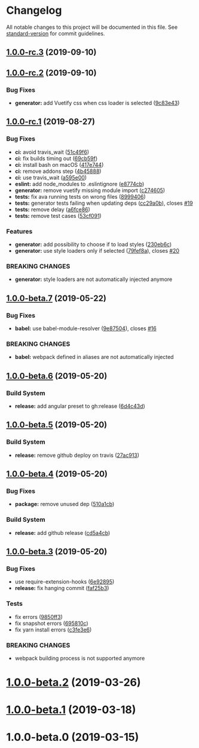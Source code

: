 # Changelog

All notable changes to this project will be documented in this file. See [standard-version](https://github.com/conventional-changelog/standard-version) for commit guidelines.

## [1.0.0-rc.3](https://github.com/dnlup/vue-cli-plugin-unit-ava/compare/v1.0.0-rc.2...v1.0.0-rc.3) (2019-09-10)

## [1.0.0-rc.2](https://github.com/dnlup/vue-cli-plugin-unit-ava/compare/v1.0.0-rc.1...v1.0.0-rc.2) (2019-09-10)


### Bug Fixes

* **generator:** add Vuetify css when css loader is selected ([9c83e43](https://github.com/dnlup/vue-cli-plugin-unit-ava/commit/9c83e43))

## [1.0.0-rc.1](https://github.com/dnlup/vue-cli-plugin-unit-ava/compare/v1.0.0-beta.7...v1.0.0-rc.1) (2019-08-27)


### Bug Fixes

* **ci:** avoid travis_wait ([51c49f6](https://github.com/dnlup/vue-cli-plugin-unit-ava/commit/51c49f6))
* **ci:** fix builds timing out ([69cb59f](https://github.com/dnlup/vue-cli-plugin-unit-ava/commit/69cb59f))
* **ci:** install bash on macOS ([417e744](https://github.com/dnlup/vue-cli-plugin-unit-ava/commit/417e744))
* **ci:** remove addons step ([4b45888](https://github.com/dnlup/vue-cli-plugin-unit-ava/commit/4b45888))
* **ci:** use travis_wait ([a595e00](https://github.com/dnlup/vue-cli-plugin-unit-ava/commit/a595e00))
* **eslint:** add node_modules to .eslintignore ([e8774cb](https://github.com/dnlup/vue-cli-plugin-unit-ava/commit/e8774cb))
* **generator:** remove vuetify missing module import ([c274605](https://github.com/dnlup/vue-cli-plugin-unit-ava/commit/c274605))
* **tests:** fix ava running tests on wrong files ([8999406](https://github.com/dnlup/vue-cli-plugin-unit-ava/commit/8999406))
* **tests:** generator tests failing when updating deps ([cc29a0b](https://github.com/dnlup/vue-cli-plugin-unit-ava/commit/cc29a0b)), closes [#19](https://github.com/dnlup/vue-cli-plugin-unit-ava/issues/19)
* **tests:** remove delay ([a6fce86](https://github.com/dnlup/vue-cli-plugin-unit-ava/commit/a6fce86))
* **tests:** remove test cases ([53cf091](https://github.com/dnlup/vue-cli-plugin-unit-ava/commit/53cf091))


### Features

* **generator:** add possibility to choose if to load styles ([230eb6c](https://github.com/dnlup/vue-cli-plugin-unit-ava/commit/230eb6c))
* **generator:** use style loaders only if selected ([79fef8a](https://github.com/dnlup/vue-cli-plugin-unit-ava/commit/79fef8a)), closes [#20](https://github.com/dnlup/vue-cli-plugin-unit-ava/issues/20)


### BREAKING CHANGES

* **generator:** style loaders are not automatically injected anymore



## [1.0.0-beta.7](https://github.com/dnlup/vue-cli-plugin-unit-ava/compare/v1.0.0-beta.6...v1.0.0-beta.7) (2019-05-22)


### Bug Fixes

* **babel:** use babel-module-resolver ([9e87504](https://github.com/dnlup/vue-cli-plugin-unit-ava/commit/9e87504)), closes [#16](https://github.com/dnlup/vue-cli-plugin-unit-ava/issues/16)


### BREAKING CHANGES

* **babel:** webpack defined in aliases are not automatically injected



## [1.0.0-beta.6](https://github.com/dnlup/vue-cli-plugin-unit-ava/compare/v1.0.0-beta.5...v1.0.0-beta.6) (2019-05-20)


### Build System

* **release:** add angular preset to gh:release ([6d4c43d](https://github.com/dnlup/vue-cli-plugin-unit-ava/commit/6d4c43d))



## [1.0.0-beta.5](https://github.com/dnlup/vue-cli-plugin-unit-ava/compare/v1.0.0-beta.4...v1.0.0-beta.5) (2019-05-20)


### Build System

* **release:** remove github deploy on travis ([27ac913](https://github.com/dnlup/vue-cli-plugin-unit-ava/commit/27ac913))



## [1.0.0-beta.4](https://github.com/dnlup/vue-cli-plugin-unit-ava/compare/v1.0.0-beta.3...v1.0.0-beta.4) (2019-05-20)


### Bug Fixes

* **package:** remove unused dep ([510a1cb](https://github.com/dnlup/vue-cli-plugin-unit-ava/commit/510a1cb))


### Build System

* **release:** add github release ([cd5a4cb](https://github.com/dnlup/vue-cli-plugin-unit-ava/commit/cd5a4cb))



## [1.0.0-beta.3](https://github.com/dnlup/vue-cli-plugin-unit-ava/compare/v1.0.0-beta.2...v1.0.0-beta.3) (2019-05-20)


### Bug Fixes

* use require-extension-hooks ([6e92895](https://github.com/dnlup/vue-cli-plugin-unit-ava/commit/6e92895))
* **release:** fix hanging commit ([faf25b3](https://github.com/dnlup/vue-cli-plugin-unit-ava/commit/faf25b3))


### Tests

* fix errors ([9850ff3](https://github.com/dnlup/vue-cli-plugin-unit-ava/commit/9850ff3))
* fix snapshot errors ([695810c](https://github.com/dnlup/vue-cli-plugin-unit-ava/commit/695810c))
* fix yarn install errors ([c3fe3e6](https://github.com/dnlup/vue-cli-plugin-unit-ava/commit/c3fe3e6))


### BREAKING CHANGES

* webpack building process is not supported anymore



# [1.0.0-beta.2](https://github.com/dnlup/vue-cli-plugin-unit-ava/compare/v1.0.0-beta.1...v1.0.0-beta.2) (2019-03-26)



# [1.0.0-beta.1](https://github.com/dnlup/vue-cli-plugin-unit-ava/compare/v1.0.0-beta.0...v1.0.0-beta.1) (2019-03-18)



# 1.0.0-beta.0 (2019-03-15)
